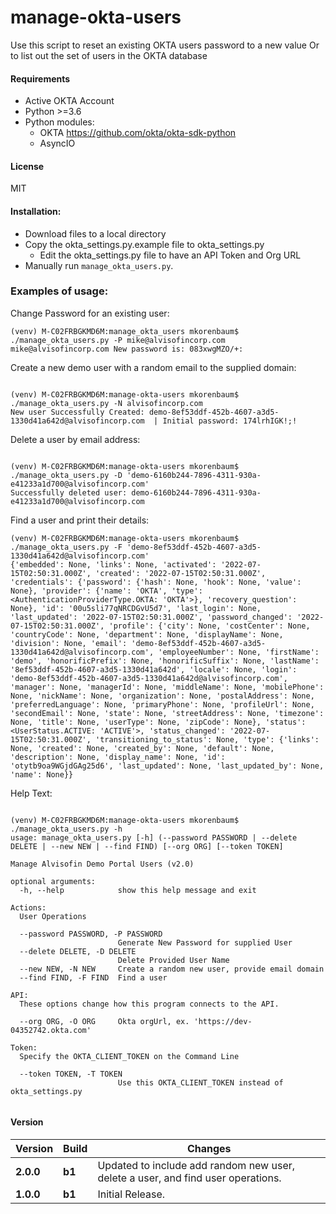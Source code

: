 # manage-okta-users
Use this script to reset an existing OKTA users password to a new value Or to list out the set of users in the OKTA database

#### Requirements
* Active OKTA Account
* Python >=3.6
* Python modules:
    * OKTA https://github.com/okta/okta-sdk-python
    * AsyncIO

#### License
MIT

#### Installation:
 - Download files to a local directory
 - Copy the okta_settings.py.example file to okta_settings.py 
    - Edit the okta_settings.py file to have an API Token and Org URL
 - Manually run `manage_okta_users.py`. 

### Examples of usage:
Change Password for an existing user:

```
(venv) M-C02FRBGKMD6M:manage_okta_users mkorenbaum$ ./manage_okta_users.py -P mike@alvisofincorp.com
mike@alvisofincorp.com New password is: 083xwgMZO/+:
````
Create a new demo user with a random email to the supplied domain:
```angular2html

(venv) M-C02FRBGKMD6M:manage-okta-users mkorenbaum$ ./manage_okta_users.py -N alvisofincorp.com
New user Successfully Created: demo-8ef53ddf-452b-4607-a3d5-1330d41a642d@alvisofincorp.com  | Initial password: 174lrhIGK!;!

```
Delete a user by email address:
```angular2html

(venv) M-C02FRBGKMD6M:manage-okta-users mkorenbaum$ ./manage_okta_users.py -D 'demo-6160b244-7896-4311-930a-e41233a1d700@alvisofincorp.com'
Successfully deleted user: demo-6160b244-7896-4311-930a-e41233a1d700@alvisofincorp.com

```
Find a user and print their details:
```angular2html
(venv) M-C02FRBGKMD6M:manage-okta-users mkorenbaum$ ./manage_okta_users.py -F 'demo-8ef53ddf-452b-4607-a3d5-1330d41a642d@alvisofincorp.com'
{'embedded': None, 'links': None, 'activated': '2022-07-15T02:50:31.000Z', 'created': '2022-07-15T02:50:31.000Z', 'credentials': {'password': {'hash': None, 'hook': None, 'value': None}, 'provider': {'name': 'OKTA', 'type': <AuthenticationProviderType.OKTA: 'OKTA'>}, 'recovery_question': None}, 'id': '00u5sli77qNRCDGvU5d7', 'last_login': None, 'last_updated': '2022-07-15T02:50:31.000Z', 'password_changed': '2022-07-15T02:50:31.000Z', 'profile': {'city': None, 'costCenter': None, 'countryCode': None, 'department': None, 'displayName': None, 'division': None, 'email': 'demo-8ef53ddf-452b-4607-a3d5-1330d41a642d@alvisofincorp.com', 'employeeNumber': None, 'firstName': 'demo', 'honorificPrefix': None, 'honorificSuffix': None, 'lastName': '8ef53ddf-452b-4607-a3d5-1330d41a642d', 'locale': None, 'login': 'demo-8ef53ddf-452b-4607-a3d5-1330d41a642d@alvisofincorp.com', 'manager': None, 'managerId': None, 'middleName': None, 'mobilePhone': None, 'nickName': None, 'organization': None, 'postalAddress': None, 'preferredLanguage': None, 'primaryPhone': None, 'profileUrl': None, 'secondEmail': None, 'state': None, 'streetAddress': None, 'timezone': None, 'title': None, 'userType': None, 'zipCode': None}, 'status': <UserStatus.ACTIVE: 'ACTIVE'>, 'status_changed': '2022-07-15T02:50:31.000Z', 'transitioning_to_status': None, 'type': {'links': None, 'created': None, 'created_by': None, 'default': None, 'description': None, 'display_name': None, 'id': 'otytb9oa9WGjdGAg25d6', 'last_updated': None, 'last_updated_by': None, 'name': None}}

```


Help Text:

```angular2

(venv) M-C02FRBGKMD6M:manage-okta-users mkorenbaum$ ./manage_okta_users.py -h
usage: manage_okta_users.py [-h] (--password PASSWORD | --delete DELETE | --new NEW | --find FIND) [--org ORG] [--token TOKEN]

Manage Alvisofin Demo Portal Users (v2.0)

optional arguments:
  -h, --help            show this help message and exit

Actions:
  User Operations

  --password PASSWORD, -P PASSWORD
                        Generate New Password for supplied User
  --delete DELETE, -D DELETE
                        Delete Provided User Name
  --new NEW, -N NEW     Create a random new user, provide email domain
  --find FIND, -F FIND  Find a user

API:
  These options change how this program connects to the API.

  --org ORG, -O ORG     Okta orgUrl, ex. 'https://dev-04352742.okta.com'

Token:
  Specify the OKTA_CLIENT_TOKEN on the Command Line

  --token TOKEN, -T TOKEN
                        Use this OKTA_CLIENT_TOKEN instead of okta_settings.py


```


#### Version
| Version | Build | Changes |
| ------- | ----- | ------- |
| **2.0.0** | **b1** | Updated to include add random new user, delete a user, and find user operations. |
| **1.0.0** | **b1** | Initial Release. |

